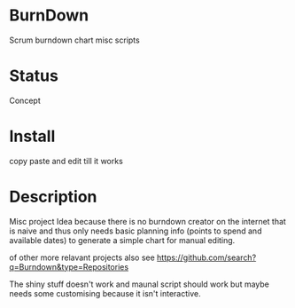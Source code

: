 # BurnDown

Scrum burndown chart misc scripts

# Status

Concept

# Install 

copy paste and edit till it works

# Description

Misc project Idea because there is no burndown creator on the internet that is naive and thus only needs basic planning info (points to spend and available dates) to generate a simple chart for manual editing.

of other more relavant projects also see https://github.com/search?q=Burndown&type=Repositories

The shiny stuff doesn't work and maunal script should work but maybe needs some customising because it isn't interactive.

